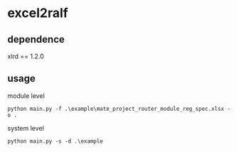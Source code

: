# excel2ralf

## dependence
xlrd == 1.2.0

## usage
module level
```
python main.py -f .\example\mate_project_router_module_reg_spec.xlsx -o .
```

system level
```
python main.py -s -d .\example
```
